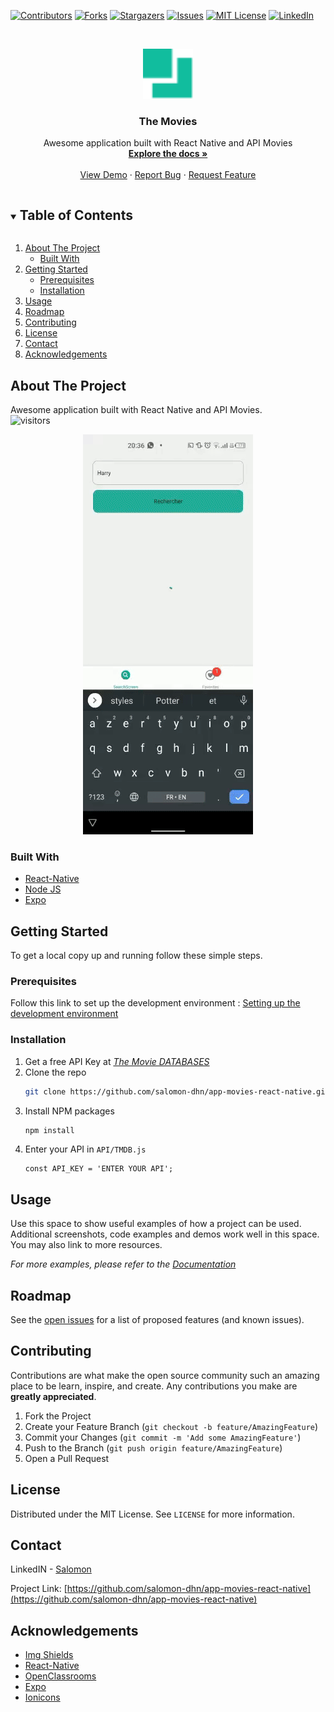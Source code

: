 <!--
*** Thanks for checking out the Best-README-Template. If you have a suggestion
*** that would make this better, please fork the repo and create a pull request
*** or simply open an issue with the tag "enhancement".
*** Thanks again! Now go create something AMAZING! :D
***
***
***
*** To avoid retyping too much info. Do a search and replace for the following:
*** github_username, repo_name, twitter_handle, email, project_title, project_description
-->



<!-- PROJECT SHIELDS -->
<!--
*** I'm using markdown "reference style" links for readability.
*** Reference links are enclosed in brackets [ ] instead of parentheses ( ).
*** See the bottom of this document for the declaration of the reference variables
*** for contributors-url, forks-url, etc. This is an optional, concise syntax you may use.
*** https://www.markdownguide.org/basic-syntax/#reference-style-links
https://raw.githubusercontent.com/othneildrew/Best-README-Template/master/README.md
-->

[![Contributors][contributors-shield]][contributors-url]
[![Forks][forks-shield]][forks-url]
[![Stargazers][stars-shield]][stars-url]
[![Issues][issues-shield]][issues-url]
[![MIT License][license-shield]][license-url]
[![LinkedIn][linkedin-shield]][linkedin-url]




<!-- PROJECT LOGO -->
<br />
<p align="center">
  <a href="https://github.com/salomon-dhn/app-movies-react-native">
    <img src="assets/logo.png" alt="Logo" width="80" height="80">
  </a>

  <h3 align="center">The Movies</h3>

  <p align="center">
    Awesome application built with React Native and API Movies
    <br />
    <a href="https://github.com/salomon-dhn/app-movies-react-native"><strong>Explore the docs »</strong></a>
    <br />
    <br />
    <a href="https://github.com/salomon-dhn/app-movies-react-native">View Demo</a>
    ·
    <a href="https://github.com/salomon-dhn/app-movies-react-native/issues">Report Bug</a>
    ·
    <a href="https://github.com/salomon-dhn/app-movies-react-native/issues">Request Feature</a>
  </p>
</p>



<!-- TABLE OF CONTENTS -->
<details open="open">
  <summary><h2 style="display: inline-block">Table of Contents</h2></summary>
  <ol>
    <li>
      <a href="#about-the-project">About The Project</a>
      <ul>
        <li><a href="#built-with">Built With</a></li>
      </ul>
    </li>
    <li>
      <a href="#getting-started">Getting Started</a>
      <ul>
        <li><a href="#prerequisites">Prerequisites</a></li>
        <li><a href="#installation">Installation</a></li>
      </ul>
    </li>
    <li><a href="#usage">Usage</a></li>
    <li><a href="#roadmap">Roadmap</a></li>
    <li><a href="#contributing">Contributing</a></li>
    <li><a href="#license">License</a></li>
    <li><a href="#contact">Contact</a></li>
    <li><a href="#acknowledgements">Acknowledgements</a></li>
  </ol>
</details>



<!-- ABOUT THE PROJECT -->
## About The Project
Awesome application built with React Native and API Movies.<br />
![visitors](https://visitor-badge.glitch.me/badge?page_id=salomon-dhn.app-movies-react-native)
<br />
<p align="center">
<a align="center" href="https://github.com/salomon-dhn/app-movies-react-native">
  <img alt="Product Name Screen Shot" src=https://github.com/salomon-dhn/web-page/blob/main/assets/img/app.gif/>
</a>
</p>

### Built With

* [React-Native](https://reactnative.dev)
* [Node JS](https://nodejs.org)
* [Expo](https://expo.io)



<!-- GETTING STARTED -->
## Getting Started

To get a local copy up and running follow these simple steps.

### Prerequisites

Follow this link to set up the development environment : [Setting up the development environment](https://reactnative.dev/docs/environment-setup) 

### Installation

1. Get a free API Key at _[The Movie DATABASES](https://www.themoviedb.org)_
2. Clone the repo
   ```sh
   git clone https://github.com/salomon-dhn/app-movies-react-native.git
   ```
3. Install NPM packages
   ```sh
   npm install
   ```
4. Enter your API in `API/TMDB.js`
   ```JS
   const API_KEY = 'ENTER YOUR API';
   ```




<!-- USAGE EXAMPLES -->
## Usage

Use this space to show useful examples of how a project can be used. Additional screenshots, code examples and demos work well in this space. You may also link to more resources.

_For more examples, please refer to the [Documentation](https://reactnative.dev/docs/getting-started)_



<!-- ROADMAP -->
## Roadmap

See the [open issues](https://github.com/salomon-dhn/app-movies-react-native/issues) for a list of proposed features (and known issues).



<!-- CONTRIBUTING -->
## Contributing

Contributions are what make the open source community such an amazing place to be learn, inspire, and create. Any contributions you make are **greatly appreciated**.

1. Fork the Project
2. Create your Feature Branch (`git checkout -b feature/AmazingFeature`)
3. Commit your Changes (`git commit -m 'Add some AmazingFeature'`)
4. Push to the Branch (`git push origin feature/AmazingFeature`)
5. Open a Pull Request



<!-- LICENSE -->
## License

Distributed under the MIT License. See `LICENSE` for more information.



<!-- CONTACT -->
## Contact

LinkedIN - [Salomon](https://www.linkedin.com/in/1sal)

Project Link: [https://github.com/salomon-dhn/app-movies-react-native](https://github.com/salomon-dhn/app-movies-react-native)



<!-- ACKNOWLEDGEMENTS -->
## Acknowledgements

* [Img Shields](https://shields.io)
* [React-Native](https://reactnative.dev)
* [OpenClassrooms](https://openclassrooms.com/fr)
* [Expo](https://expo.io)
* [Ionicons](https://ionic.io/ionicons)





<!-- MARKDOWN LINKS & IMAGES -->
<!-- https://www.markdownguide.org/basic-syntax/#reference-style-links -->
[contributors-shield]: https://img.shields.io/github/contributors/salomon-dhn/app-movies-react-native.svg?style=for-the-badge
[contributors-url]: https://github.com/salomon-dhn/app-movies-react-native/graphs/contributors
[forks-shield]: https://img.shields.io/github/forks/salomon-dhn/app-movies-react-native.svg?style=for-the-badge
[forks-url]: https://github.com/salomon-dhn/app-movies-react-native/network/members
[stars-shield]: https://img.shields.io/github/stars/salomon-dhn/app-movies-react-native.svg?style=for-the-badge
[stars-url]: https://github.com/salomon-dhn/app-movies-react-native/stargazers
[issues-shield]: https://img.shields.io/github/issues/salomon-dhn/app-movies-react-native.svg?style=for-the-badge
[issues-url]: https://github.com/salomon-dhn/app-movies-react-native/issues
[license-shield]: https://img.shields.io/github/license/salomon-dhn/app-movies-react-native.svg?style=for-the-badge
[license-url]: https://github.com/salomon-dhn/app-movies-react-native/tree/master/LICENSE
[linkedin-shield]: https://img.shields.io/badge/-LinkedIn-black.svg?style=for-the-badge&logo=linkedin&colorB=555
[linkedin-url]: https://github.com/salomon-dhn
[product-screenshot]: https://github.com/salomon-dhn/web-page/blob/main/assets/img/app.gif
